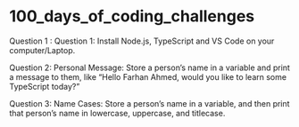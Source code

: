 # 100_days_of_coding_challenges
Question 1 : Question 1: Install Node.js, TypeScript and VS Code on your computer/Laptop.

Question 2: Personal Message: Store a person’s name in a variable and print a message to them, like “Hello Farhan Ahmed, would you like to learn some TypeScript today?”

Question 3: Name Cases: Store a person’s name in a variable, and then print that person’s name in lowercase, uppercase, and titlecase.
